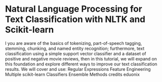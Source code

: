 
# Natural Language Processing for Text Classification with NLTK and Scikit-learn
I you are aware of the basics of tokenizing, part-of-speech tagging, stemming, chunking, and named entity recognition; furthermore,  text classification using a simple support vector classifier and a dataset of positive and negative movie reviews, then in this tutorial, we will expand on this foundation and explore different ways to improve our text classification results. We will cover and use:
Regular Expressions
Feature Engineering
Multiple scikit-learn Classifiers
Ensemble Methods
credits eduonix
